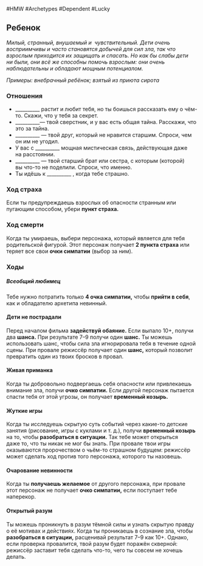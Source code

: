 #HMW  #Archetypes #Dependent #Lucky 

## Ребенок
*Милый, странный, внушаемый и  чувствительный. Дети очень восприимчивы и часто становятся добычей для сил зла, так что взрослым приходится их защищать и спасать. Но как бы слабы дети ни были, они всё же способны помочь взрослым: они очень наблюдательны и обладают мощным потенциалом.* 

*Примеры: внебрачный ребёнок; взятый из приюта сирота*

### Отношения
- \_\_\_\_\_\_\_\_\_\_ растит и любит тебя, но ты боишься рассказать ему о чём-то. Скажи, что у тебя за секрет.
- \_\_\_\_\_\_\_\_\_\_— твой сверстник, и у вас есть общая тайна. Расскажи, что это за тайна. 
- \_\_\_\_\_\_\_\_\_\_ — твой друг, который не нравится старшим. Спроси, чем он им не угодил. 
- У вас с \_\_\_\_\_\_\_\_\_\_ мощная мистическая связь, действующая даже на расстоянии.
- \_\_\_\_\_\_\_\_\_\_ — твой старший брат или сестра, с которым (которой) вы что-то не поделили. Спроси, что именно. 
- Ты идёшь к \_\_\_\_\_\_\_\_\_\_ , когда тебе страшно.

### Ход страха 
Если ты предупреждаешь взрослых об опасности странным или пугающим способом, убери **пункт страха.**

### Ход смерти 
Когда ты умираешь, выбери персонажа, который является для тебя родительской фигурой. Этот персонаж получает **2 пункта страха** или теряет все свои **очки симпатии** (выбор за ним).

### Ходы
##### Всеобщий любимец 
Тебе нужно потратить только **4 очка симпатии,** чтобы **прийти в себя**, как и обладателю архетипа невинный. 

#### Дети не пострадали 
Перед началом фильма **задействуй обаяние.** Если выпало 10+, получи два **шанса.** При результате 7–9 получи один **шанс.** Ты можешь использовать шанс, чтобы сила зла игнорировала тебя в течение одной сцены. При провале режиссёр получает один **шанс,** который позволит превратить один из твоих бросков в провал. 

#### Живая приманка 
Когда ты добровольно подвергаешь себя опасности или привлекаешь внимание зла, получи **очко симпатии.** Если другой персонаж пытается спасти тебя от этой угрозы, он получает **временный козырь.**

#### Жуткие игры
Когда ты исследуешь скрытую суть событий через какие-то детские занятия (рисование, игры с куклами и т. д.), получи **временный козырь** на то, чтобы **разобраться в ситуации.** Так тебе может открыться даже то, что ты никак не мог бы знать. При провале твои игры оказываются пророчеством о чьём-то страшном будущем: режиссёр может сделать ход против того персонажа, которого ты назовешь. 

#### Очарование невинности
Когда ты **получаешь желаемое** от другого персонажа, при провале этот персонаж не получает **очко симпатии,** если поступает тебе наперекор. 

#### Открытый разум
Ты можешь проникнуть в разум тёмной силы и узнать скрытую правду о её мотивах и действиях. Когда ты проникаешь в сознание зла, чтобы **разобраться в ситуации,** расценивай результат 7–9 как 10+. Однако, если проверка провалится, твой разум будет поражён скверной: режиссёр заставит тебя сделать что-то, чего ты совсем не хочешь делать.